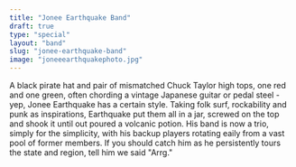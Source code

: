 ```yaml
---
title: "Jonee Earthquake Band"
draft: true
type: "special"
layout: "band"
slug: "jonee-earthquake-band"
image: "joneeearthquakephoto.jpg"
---
```


A black pirate hat and pair of mismatched Chuck Taylor high tops, one red and one green, often chording a vintage Japanese guitar or pedal steel - yep, Jonee Earthquake has a certain style. Taking folk surf, rockability and punk as inspirations, Earthquake put them all in a jar, screwed on the top and shook it until out poured a volcanic potion. His band is now a trio, simply for the simplicity, with his backup players rotating eaily from a vast pool of former members. If you should catch him as he persistently tours the state and region, tell him we said "Arrg."